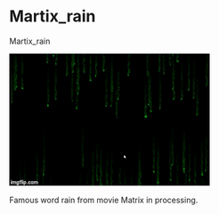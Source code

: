 # Martix_rain
Martix_rain

![alt text](1lsjh4.gif "Image of front page")

Famous word rain from movie Matrix in processing.

